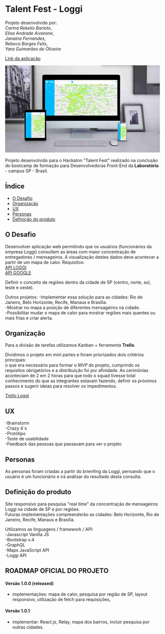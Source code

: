 # Talent Fest - Loggi
Projeto desenvolvido por: <br>
*Carina Reketis Barioto*, <br>
*Elisa Andrade Aivarone*, <br>
*Janaína Fernandes*, <br>
*Rebeca Borges Felix*, <br>
*Yara Guimarães de Oliveira*

[Link da aplicação](https://loggitalent.firebaseapp.com/map.html)

![Screenshot](./assets/mockup-loggi.jpg)

Projeto desenvolvido para o Hackaton "Talent Fest" realizado na conclusão do bootcamp de formação para Desenvolvedoras Front-End da **Laboratória** - campus SP - Brasil.

## Índice

* [O Desafio](#O-Desafio)
* [Organização](#Organização)
* [UX](#UX)
* [Personas](#Personas)
* [Definição do produto](#Definição-do-produto)

## O Desafio
Desenvolver aplicação web permitindo que os usuários (funcionários da empresa Loggi) consultem as áreas com maior concentração de entregadores / mensageiros.
A visualização destes dados deve acontecer a partir de um mapa de calor.
Requisitos: <br>
[API LOGGI](https://docs.api.loggi.com/) <br>
[API GOOGLE](https://cloud.google.com/maps-platform/?hl=pt-br/)

Definir o conceito de regiões dentro da cidade de SP (centro, norte, sul, leste e oeste).

Outros projetos:
-Implementar essa solução para as cidades: Rio de Janeiro, Belo Horizonte, Recife, Manaus e Brasília. <br>
-Mostrar no mapa a posição de diferentes mensageiros na cidade. <br>
-Possibilitar mudar o mapa de calor para mostrar regiões mais quentes ou mais frias e criar alerta. <br>

## Organização

Para a divisão de tarefas utilizamos Kanban + ferramenta **Trello**.

Dividimos o projeto em mini partes e foram priorizados dois critérios principais: <br>
o que era necessário para formar o _MVP_ do projeto, cumprindo os requisitos obrigatórios e a distribuição foi por afinidade.
As cerimônias aconteciam de 2 em 2 horas para que todo o squad tivesse total conhecimento do que as integrantes estavam fazendo, definir os próximos passos e sugerir ideias para resolver os impedimentos.

[Trello Loggi](https://trello.com/b/E36CkXJS/talent-loggi)

## UX

-Brainstorm <br>
-Crazy 4´s <br>
-Protótipo <br>
-Teste de usabilidade <br>
-Feedback das pessoas que passavam para ver o projeto <br>

## Personas

As personas foram criadas a partir do brienfing da Loggi, pensando que o usuário é um funcionário e irá análisar do resultado desta consulta.

## Definição do produto

Site responsivo para pesquisa "real time" da concentração de mensageiros Loggi na cidade de SP e por regiões.<br>
Futuras implementações compreenderão as cidades: Belo Horizonte, Rio de Janeiro, Recife, Manaus e Brasília. <br>

Utilizamos as linguagens / framework / API: <br>
-Javascript Vanilla JS <br>
-Bootstrap v.4 <br>
-GraphQL <br>
-Maps JavaScript API <br>
-Loggi API <br>

## ROADMAP OFICIAL DO PROJETO

#### Versão 1.0.0 (released)
- implementações: mapa de calor, pesquisa por região de SP, layout responsivo, utilização de fetch para requisições,  

#### Versão 1.0.1 
- implementar: React.js, Relay, mapa dos bairros, incluir pesquisa por outras cidades.
